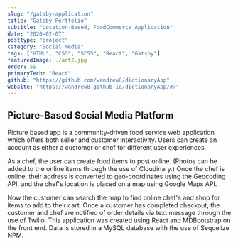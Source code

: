 ```yaml
---
slug: "/gatsby-application"
title: "Gatsby Portfolio"
subtitle: "Location-Based, FoodCommerce Application"
date: "2020-02-07"
posttype: "project"
category: "Social Media"
tags: ["HTML", "CSS", "SCSS", "React", "Gatsby"]
featuredImage: ./art2.jpg
order: 55
primaryTech: "React"
github: "https://github.com/wandrew8/dictionaryApp"
website: "https://wandrew8.github.io/dictionaryApp/#/"
---
```


## Picture-Based Social Media Platform

Picture based app is a community-driven food service web application which offers both seller and customer interactivity. Users can create an account as either a customer or chef for different user experiences.

As a chef, the user can create food items to post online. (Photos can be added to the online items through the use of Cloudinary.) Once the chef is online, their address is converted to geo-coordinates using the Geocoding API, and the chef's location is placed on a map using Google Maps API.

Now the customer can search the map to find online chef's and shop for items to add to their cart. Once a customer has completed checkout, the customer and chef are notified of order details via text message through the use of Twilio. This application was created using React and MDBootstrap on the front end. Data is stored in a MySQL database with the use of Sequelize NPM.
